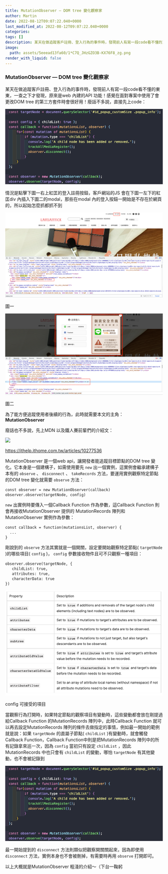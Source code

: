 ```yaml
---
title: MutationObserver — DOM tree 變化觀察家
author: Martin
date: 2022-08-12T09:07:22.040+0000
last_modified_at: 2022-08-12T09:07:22.040+0000
categories: 
tags: []
description: 某天在做追蹤客戶註冊、登入行為的事件時，發現前人有寫一段code看不懂的東東，一查之下才發現，原來是web 內建的API 功能！感覺在面對專案中使用了會更改DOM tree 的第三方套件時會很好用！廢話不多說，直接先上code：
image:
  path: assets/5eeead13fa60/1*C7Q_JHzGZO3B-KX76F8_zg.png
render_with_liquid: false
---
```


### MutationObserver — DOM tree 變化觀察家

某天在做追蹤客戶註冊、登入行為的事件時，發現前人有寫一段code看不懂的東東，一查之下才發現，原來是web 內建的API 功能！感覺在面對專案中使用了會更改DOM tree 的第三方套件時會很好用！廢話不多說，直接先上code：


![](/assets/5eeead13fa60/1*C7Q_JHzGZO3B-KX76F8_zg.png)


情況是點擊下圖一右上紅匡的登入註冊按鈕，客戶網站的JS 會在下圖一左下的紅匡div 內插入下圖二的modal，那些在modal 內的登入按鈕一開始是不存在於網頁的，所以起始怎麼抓都抓不到


![圖一](/assets/5eeead13fa60/1*GDFFkeFpwRrZS01UoRKWcA.png)

圖一


![圖二](/assets/5eeead13fa60/1*paMLSd21zZ1-ux16Xv7fkQ.png)

圖二

為了能方便追蹤使用者後續的行為，此時就需要本文的主角： **MutationObserver**

廢話也不多說，先上MDN 以及鐵人賽前輩們的介紹文：


[![](https://developer.mozilla.org/mdn-social-share.cd6c4a5a.png)](https://developer.mozilla.org/zh-TW/docs/Web/API/MutationObserver)


[https://ithelp\.ithome\.com\.tw/articles/10277536](https://ithelp.ithome.com.tw/articles/10277536)

MutationObserver 是一個web api，讓開發者能追蹤目標節點的DOM tree 變化。它本身是一個建構子，如需使用要先 `new` 出一個實例，這實例會繼承建構子本有的 `observe` 、 `disconnect` 、 `takeRecords` 方法，要運用實例觀察特定節點的DOM tree 變化就需要 `observe` 方法：
```
const observer = new MutationObserver(callback)
observer.observe(targetNode, config)
```

`new` 出實例時要傳入一個Callback Function 作為參數，這Callback Function 則會再接收MutationObserver 提供的 MutationRecords 陣列和 MutationObserver 實例作為參數：
```
const callback = function(mutationsList, observer) {
  ...
}
```

剛說到的 `observe` 方法其實就是一個開關，設定要開始觀察特定節點\( `targetNode` \)的哪些項目\( `config` \)， `config` 參數接收物件且可不只觀察一種項目：
```
observer.observe(targetNode, {
   childList: true,
   attributes: true,
   characterData: true
})
```


![config 可接受的項目](/assets/5eeead13fa60/1*qe4LmjQ-5PUzT7_AzyazvA.png)

config 可接受的項目

當觀察行為打開時，如果特定節點的觀察項目有變動時，這些變動都會放在剛提過給Callback Function 的MutationRecords 陣列中，此時Callback Function 就可以再去設定MutationRecords 陣列的條件去做指定的事情，例如最一開始的範例就是說：如果 `targetNode` 的直屬子節點\( `childList` \)有變動時，就會觸發Callback Function，Callback Function中則是把MutationRecords 陣列中的所有記錄拿來巡一次，因為 `config` 當初只有設定 `childList` ，因此MutationRecords 中也只會有 `childList` 的變動，哪怕 `targetNode` 有其他變動，也不會被記錄到


![](/assets/5eeead13fa60/1*C7Q_JHzGZO3B-KX76F8_zg.png)


最一開始提到的 `disconnect` 方法則類似把觀察開關關起來，因為即使用 `disconnect` 方法，實例本身也不會被刪掉，有需要時再用 `observe` 打開即可。

以上大概就是MutationObserver 粗淺的介紹～（下台一鞠躬




